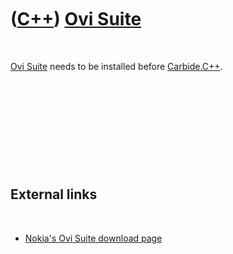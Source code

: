 



 

 

 

 

 

([C++](Cpp.md)) [Ovi Suite](CppOviSuite.md)
=============================================

 

[Ovi Suite](CppOviSuite.md) needs to be installed before
[Carbide.C++](CppCarbideCpp.md).

 

 

 

 

 

External links
--------------

 

-   [Nokia's Ovi Suite download
    page](http://europe.nokia.com/support/download-software/nokia-ovi-suite)

 

 

 

 

 





 



